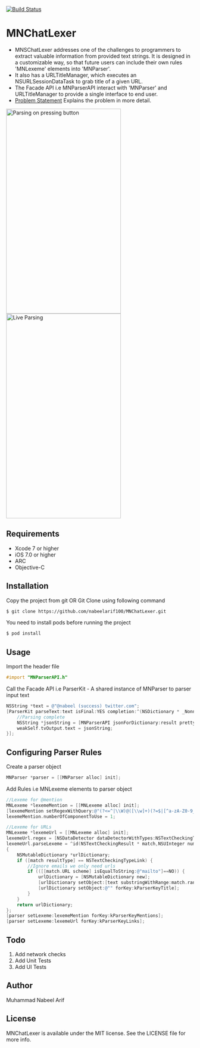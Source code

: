 [![Build Status](https://travis-ci.org/nabeelarif100/MNChatLexer.svg?branch=master)](https://travis-ci.org/nabeelarif100/MNChatLexer)
# MNChatLexer
* MNSChatLexer addresses one of the challenges to programmers to extract valuable information from provided text strings. It is designed in a customizable way, so that future users can include their own rules 'MNLexeme' elements into 'MNParser'.
* It also has a URLTitleManager, which executes an NSURLSessionDataTask to grab title of a given URL.
* The Facade API i.e MNParserAPI interact with 'MNParser' and URLTitleManager to provide a single interface to end user.
* [Problem Statement] Explains the problem in more detail.

<img src="https://github.com/nabeelarif100/MNChatLexer/blob/master/AnalyzeDemo.gif" alt="Parsing on pressing button" width="308" height="550">
<img src="https://github.com/nabeelarif100/MNChatLexer/blob/master/LiveDemo.gif" alt="Live Parsing" width="308" height="550">

## Requirements
* Xcode 7 or higher
* iOS 7.0 or higher
* ARC
* Objective-C

## Installation
Copy the project from git OR
Git Clone using following command
```sh
$ git clone https://github.com/nabeelarif100/MNChatLexer.git
```
You need to install pods before running the project
```sh
$ pod install
```

## Usage
Import the header file
```objective-c
#import "MNParserAPI.h"
```
Call the Facade API i.e ParserKit - A shared instance of MNParser to parser input text
```objective-c
NSString *text = @"@nabeel (success) twitter.com";
[ParserKit parseText:text isFinal:YES completion:^(NSDictionary * _Nonnull result, NSString * _Nonnull originalText) {
    //Parsing complete
    NSString *jsonString = [MNParserAPI jsonForDictionary:result prettyPrint:YES];
    weakSelf.tvOutput.text = jsonString;
}];
```
## Configuring Parser Rules
Create a parser object
```objective-c
MNParser *parser = [[MNParser alloc] init];
```
Add Rules i.e MNLexeme elements to parser object
```objective-c
//Lexeme for @mention
MNLexeme *lexemeMention = [[MNLexeme alloc] init];
[lexemeMention setRegexWithQuery:@"(?<=^|\\W)@([\\w]+)(?=$|[^a-zA-Z0-9_.])"];
lexemeMention.numberOfComponentToUse = 1;

//Lexeme for URLs
MNLexeme *lexemeUrl = [[MNLexeme alloc] init];
lexemeUrl.regex = [NSDataDetector dataDetectorWithTypes:NSTextCheckingTypeLink error:nil];
lexemeUrl.parseLexeme = ^id(NSTextCheckingResult * match,NSUInteger numberOfComponentToUse, NSString *text)
{
    NSMutableDictionary *urlDictionary;
    if ([match resultType] == NSTextCheckingTypeLink) {
        //Ignore emails we only need urls
        if (([[match.URL scheme] isEqualToString:@"mailto"]==NO)) {
            urlDictionary = [NSMutableDictionary new];
            [urlDictionary setObject:[text substringWithRange:match.range] forKey:kParserKeyUrl];
            [urlDictionary setObject:@"" forKey:kParserKeyTitle];
        }
    }
    return urlDictionary;
};
[parser setLexeme:lexemeMention forKey:kParserKeyMentions];
[parser setLexeme:lexemeUrl forKey:kParserKeyLinks];
```
## Todo
1. Add network checks
2. Add Unit Tests
3. Add UI Tests

## Author
Muhammad Nabeel Arif

## License
MNChatLexer is available under the MIT license. See the LICENSE file for more info.

[Problem Statement]: <https://github.com/nabeelarif100/MNChatLexer/wiki#problem-statement>
